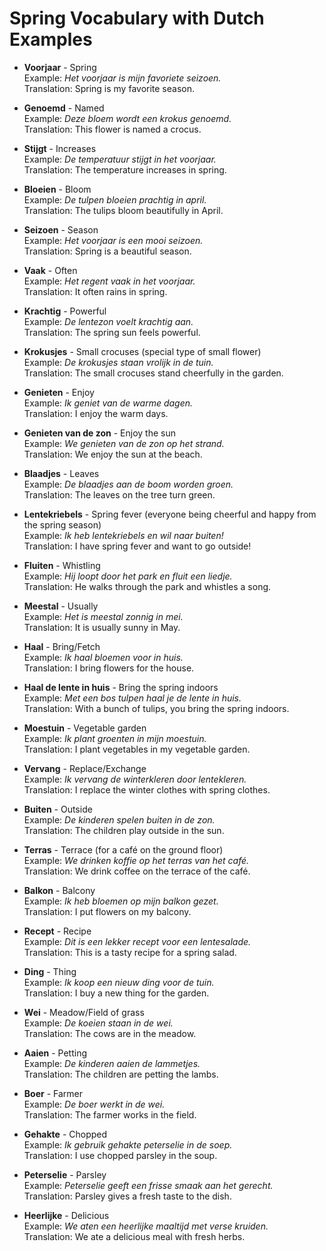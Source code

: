 # Spring Vocabulary with Dutch Examples

- **Voorjaar** - Spring  
  Example: *Het voorjaar is mijn favoriete seizoen.*  
  Translation: Spring is my favorite season.

- **Genoemd** - Named  
  Example: *Deze bloem wordt een krokus genoemd.*  
  Translation: This flower is named a crocus.

- **Stijgt** - Increases  
  Example: *De temperatuur stijgt in het voorjaar.*  
  Translation: The temperature increases in spring.

- **Bloeien** - Bloom  
  Example: *De tulpen bloeien prachtig in april.*  
  Translation: The tulips bloom beautifully in April.

- **Seizoen** - Season  
  Example: *Het voorjaar is een mooi seizoen.*  
  Translation: Spring is a beautiful season.

- **Vaak** - Often  
  Example: *Het regent vaak in het voorjaar.*  
  Translation: It often rains in spring.

- **Krachtig** - Powerful  
  Example: *De lentezon voelt krachtig aan.*  
  Translation: The spring sun feels powerful.

- **Krokusjes** - Small crocuses (special type of small flower)  
  Example: *De krokusjes staan vrolijk in de tuin.*  
  Translation: The small crocuses stand cheerfully in the garden.

- **Genieten** - Enjoy  
  Example: *Ik geniet van de warme dagen.*  
  Translation: I enjoy the warm days.

- **Genieten van de zon** - Enjoy the sun  
  Example: *We genieten van de zon op het strand.*  
  Translation: We enjoy the sun at the beach.

- **Blaadjes** - Leaves  
  Example: *De blaadjes aan de boom worden groen.*  
  Translation: The leaves on the tree turn green.

- **Lentekriebels** - Spring fever (everyone being cheerful and happy from the spring season)  
  Example: *Ik heb lentekriebels en wil naar buiten!*  
  Translation: I have spring fever and want to go outside!

- **Fluiten** - Whistling  
  Example: *Hij loopt door het park en fluit een liedje.*  
  Translation: He walks through the park and whistles a song.

- **Meestal** - Usually  
  Example: *Het is meestal zonnig in mei.*  
  Translation: It is usually sunny in May.

- **Haal** - Bring/Fetch  
  Example: *Ik haal bloemen voor in huis.*  
  Translation: I bring flowers for the house.

- **Haal de lente in huis** - Bring the spring indoors  
  Example: *Met een bos tulpen haal je de lente in huis.*  
  Translation: With a bunch of tulips, you bring the spring indoors.

- **Moestuin** - Vegetable garden  
  Example: *Ik plant groenten in mijn moestuin.*  
  Translation: I plant vegetables in my vegetable garden.

- **Vervang** - Replace/Exchange  
  Example: *Ik vervang de winterkleren door lentekleren.*  
  Translation: I replace the winter clothes with spring clothes.

- **Buiten** - Outside  
  Example: *De kinderen spelen buiten in de zon.*  
  Translation: The children play outside in the sun.

- **Terras** - Terrace (for a café on the ground floor)  
  Example: *We drinken koffie op het terras van het café.*  
  Translation: We drink coffee on the terrace of the café.

- **Balkon** - Balcony  
  Example: *Ik heb bloemen op mijn balkon gezet.*  
  Translation: I put flowers on my balcony.

- **Recept** - Recipe  
  Example: *Dit is een lekker recept voor een lentesalade.*  
  Translation: This is a tasty recipe for a spring salad.

- **Ding** - Thing  
  Example: *Ik koop een nieuw ding voor de tuin.*  
  Translation: I buy a new thing for the garden.

- **Wei** - Meadow/Field of grass  
  Example: *De koeien staan in de wei.*  
  Translation: The cows are in the meadow.

- **Aaien** - Petting  
  Example: *De kinderen aaien de lammetjes.*  
  Translation: The children are petting the lambs.

- **Boer** - Farmer  
  Example: *De boer werkt in de wei.*  
  Translation: The farmer works in the field.

- **Gehakte** - Chopped  
  Example: *Ik gebruik gehakte peterselie in de soep.*  
  Translation: I use chopped parsley in the soup.

- **Peterselie** - Parsley  
  Example: *Peterselie geeft een frisse smaak aan het gerecht.*  
  Translation: Parsley gives a fresh taste to the dish.

- **Heerlijke** - Delicious  
  Example: *We aten een heerlijke maaltijd met verse kruiden.*  
  Translation: We ate a delicious meal with fresh herbs.
